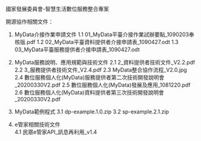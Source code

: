 國家發展委員會-智慧生活數位服務整合專案

開源協作相關文件：
1. MyData介接作業申請文件
  1.1 01_MyData平臺介接作業試辦要點_1090203奉核版.pdf
  1.2 02_MyData平臺資料提供者介接申請表_1090427.odt
  1.3 03_MyData平臺服務提供者介接申請表_1090427.odt
  
2. MyData服務說明、應用規範與技術文件
  2.1 2_資料提供者技術文件_V2.2.pdf
  2.2 3_服務提供者技術文件_V2.4.pdf
  2.3 MyData整合協作流程_V2.0.jpg
  2.4 數位服務個人化(MyData)服務提供者第二次技術開發說明會_20200330V2.pdf
  2.5 數位服務個人化(MyData)發展及應用_1081220.pdf
  2.6 數位服務個人化(MyData)資料提供者第三次技術開發說明會_20200330V2.pdf
  
3. MyData範例程式
  3.1 dp-example.1.0.zip
  3.2 sp-example.2.1.zip

4. e管家相關技術文件   
  4.1 民眾e管家API_訊息再利用_v1.4

